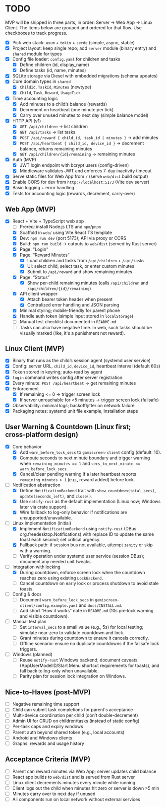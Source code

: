 # TODO

MVP will be shipped in three parts, in order: Server → Web App → Linux Client. The items below are grouped and ordered for that flow. Use checkboxes to track progress.

- [x] Pick web stack: `axum` + `tokio` + `serde` (simple, async, stable)
- [x] Project layout: keep single repo; add `server` module (binary entry) and `shared` module for types
- [x] Config file loader: `config.yaml` for children and tasks
  - [x] Define children (id, display_name)
  - [x] Define tasks (id, name, minutes)
- [x] SQLite storage via Diesel with embedded migrations (schema updates)
- [x] Core domain types in `shared`
  - [x] `ChildId`, `TaskId`, `Minutes` (newtype)
  - [x] `Child`, `Task`, `Reward`, `UsageTick`
- [x] Time accounting logic
  - [x] Add minutes to a child’s balance (rewards)
  - [x] Decrement on heartbeat (one minute per tick)
  - [x] Carry over unused minutes to next day (simple balance model)
- [x] HTTP API (v1)
  - [x] `GET /api/children` → list children
  - [x] `GET /api/tasks` → list tasks
  - [x] `POST /api/reward { child_id, task_id | minutes }` → add minutes
  - [x] `POST /api/heartbeat { child_id, device_id }` → decrement balance, returns remaining minutes
  - [x] `GET /api/children/{id}/remaining` → remaining minutes
  
- [x] Auth (MVP)
  - [x] JWT login endpoint with bcrypt users (config-driven)
  - [x] Middleware validates JWT and enforces 7-day inactivity timeout
- [x] Serve static files for Web App from `/` (serve `web/dist` build output)
- [x] Enable CORS for dev from `http://localhost:5173` (Vite dev server)
- [x] Basic logging + error handling
- [x] Tests for accounting logic (rewards, decrement, carry-over)

## Web App (MVP)

- [x] React + Vite + TypeScript web app
  - [ ] Prereq: install Node.js LTS and `npm`/`pnpm`
  - [x] Scaffold in `web/` using Vite React TS template
  - [x] Dev: `npm run dev` (port 5173); API via proxy or CORS
  - [x] Build: `npm run build` → outputs to `web/dist` (served by Rust server)
  - [x] Page: "Login"
  - [x] Page: “Reward Minutes”
    - [x] Load children and tasks from `/api/children` + `/api/tasks`
    - [x] UI: select child, select task, or enter custom minutes
    - [x] Submit to `/api/reward` and show remaining minutes
  - [x] Page: “Status”
    - [x] Show per-child remaining minutes (calls `/api/children` and `/api/children/{id}/remaining`)
  - [x] API client wrapper
    - [x] Attach bearer token header when present
    - [x] Centralized error handling and JSON parsing
  - [x] Minimal styling; mobile-friendly for parent phone
  - [x] Handle auth token (simple input stored in `localStorage`)
  - [ ] Manual test checklist documented in `README.md`
  - [ ] Tasks can also have negative time. In web, such tasks should be visually marked (like, it's a punishment not reward).

## Linux Client (MVP)

- [x] Binary that runs as the child’s session agent (systemd user service)
 - [x] Config: server URL, `child_id`, `device_id`, heartbeat interval (default 60s)
 - [x] Token stored in keyring; auto-read by agent
 - [x] `login` command writes config after server registration
- [x] Every minute: `POST /api/heartbeat` → get remaining minutes
- [x] Enforcement
  - [x] If remaining <= 0 → trigger screen lock
  - [x] If server unreachable for >5 minutes → trigger screen lock (failsafe)

- [x] Observability: minimal logs; backoff/jitter on network failure
- [x] Packaging notes: systemd unit file example, installation steps

## User Warning & Countdown (Linux first; cross‑platform design)

- [x] Core behavior
  - [x] Add `warn_before_lock_secs` to `gamiscreen-client` config (default: 10).
  - [x] Compute seconds to next minute boundary and trigger warning when `remaining_minutes == 1` and `secs_to_next_minute <= warn_before_lock_secs`.
  - [x] Cancel/clear pending warning if a later heartbeat reports `remaining_minutes > 1` (e.g., reward added) before lock.
- [ ] Notification abstraction
  - [x] Define `NotificationBackend` trait with `show_countdown(total_secs)`, `update(seconds_left)`, and `close()`.
  - [x] Use `notify-rust` as the default implementation (Linux now; Windows later via crate support).
  - [x] Wire fallback to log-only behavior if notifications are unsupported/unavailable.
- [ ] Linux implementation (initial)
  - [x] Implement `NotificationBackend` using `notify-rust` (DBus org.freedesktop.Notifications) with replace ID to update the same toast each second; set critical urgency.
  - [x] Fallback path: if session bus not available, attempt `zenity` or skip with a warning.
  - [ ] Verify operation under systemd user service (session DBus); document any needed unit tweaks.
- [ ] Integration with locking
  - [x] During countdown, enforce screen lock when the countdown reaches zero using existing `LockBackend`.
  - [ ] Cancel countdown on early lock or process shutdown to avoid stale toasts.
- [ ] Config & docs
  - [ ] Document `warn_before_lock_secs` in `gamiscreen-client/config.example.yaml` and `docs/INSTALL.md`.
  - [ ] Add short “How it works” note in `README.md` (10s pre‑lock warning and visible countdown).
- [ ] Manual test plan
  - [ ] Set `interval_secs` to a small value (e.g., 5s) for local testing; simulate near‑zero to validate countdown and lock.
  - [ ] Grant minutes during countdown to ensure it cancels correctly.
  - [ ] Offline scenario: ensure no duplicate countdowns if the failsafe lock triggers.
- [ ] Windows (planned)
  - [ ] Reuse `notify-rust` Windows backend; document caveats (AppUserModelID/Start Menu shortcut requirements for toasts), and fall back to log-only when unavailable.
  - [ ] Parity plan for session lock integration on Windows.

## Nice-to-Haves (post-MVP)

- [ ] Negative remaining time support
- [ ] Child can submit task completions for parent's acceptance
- [ ] Multi-device coordination per child (don’t double-decrement)
- [ ] Admin UI for CRUD on children/tasks (instead of static config)
- [ ] Per-task caps and expiry windows
- [ ] Parent auth beyond shared token (e.g., local accounts)
- [ ] Android and Windows clients
- [ ] Graphs: rewards and usage history

## Acceptance Criteria (MVP)

- [ ] Parent can reward minutes via Web App; server updates child balance
- [ ] React app builds to `web/dist` and is served from Rust server
- [ ] Linux client decrements minutes every minute while running
- [ ] Client logs out the child when minutes hit zero or server is down >5 min
- [ ] Minutes carry over to next day if unused
- [ ] All components run on local network without external services
